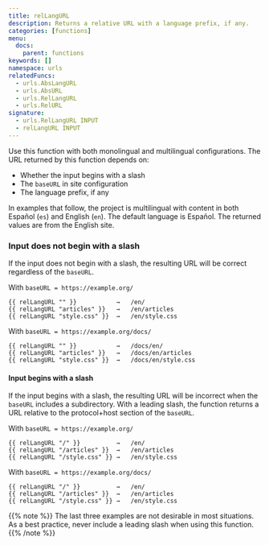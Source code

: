 ```yaml
---
title: relLangURL
description: Returns a relative URL with a language prefix, if any.
categories: [functions]
menu:
  docs:
    parent: functions
keywords: []
namespace: urls
relatedFuncs:
  - urls.AbsLangURL
  - urls.AbsURL 
  - urls.RelLangURL
  - urls.RelURL
signature:
  - urls.RelLangURL INPUT
  - relLangURL INPUT
---
```


Use this function with both monolingual and multilingual configurations. The URL returned by this function depends on:

- Whether the input begins with a slash
- The `baseURL` in site configuration
- The language prefix, if any

In examples that follow, the project is multilingual with content in both Español (`es`) and English (`en`). The default language is Español. The returned values are from the English site.

### Input does not begin with a slash

If the input does not begin with a slash, the resulting URL will be correct regardless of the `baseURL`.

With `baseURL = https://example.org/`

```go-html-template
{{ relLangURL "" }}           →   /en/
{{ relLangURL "articles" }}   →   /en/articles
{{ relLangURL "style.css" }}  →   /en/style.css
``` 

With `baseURL = https://example.org/docs/`

```go-html-template
{{ relLangURL "" }}           →   /docs/en/
{{ relLangURL "articles" }}   →   /docs/en/articles
{{ relLangURL "style.css" }}  →   /docs/en/style.css
```

#### Input begins with a slash

If the input begins with a slash, the resulting URL will be incorrect when the `baseURL` includes a subdirectory. With a leading slash, the function returns a URL relative to the protocol+host section of the `baseURL`.

With `baseURL = https://example.org/`

```go-html-template
{{ relLangURL "/" }}          →   /en/
{{ relLangURL "/articles" }}  →   /en/articles
{{ relLangURL "/style.css" }} →   /en/style.css
``` 

With `baseURL = https://example.org/docs/`

```go-html-template
{{ relLangURL "/" }}          →   /en/
{{ relLangURL "/articles" }}  →   /en/articles
{{ relLangURL "/style.css" }} →   /en/style.css
```

{{% note %}}
The last three examples are not desirable in most situations. As a best practice, never include a leading slash when using this function.
{{% /note %}}
